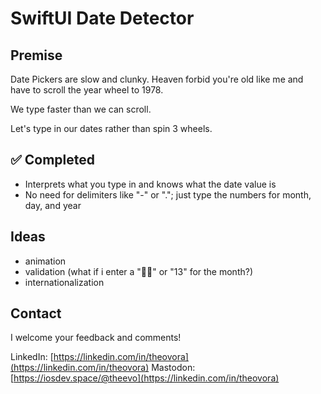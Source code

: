 #  SwiftUI Date Detector

## Premise

Date Pickers are slow and clunky. Heaven forbid you're old like me and have to scroll the year wheel to 1978.

We type faster than we can scroll.

Let's type in our dates rather than spin 3 wheels.

## ✅ Completed

- Interprets what you type in and knows what the date value is
- No need for delimiters like "-" or "."; just type the numbers for month, day, and year

## Ideas

- animation
- validation (what if i enter a "💩🚽" or "13" for the month?)
- internationalization


## Contact

I welcome your feedback and comments!

LinkedIn: [https://linkedin.com/in/theovora](https://linkedin.com/in/theovora)
Mastodon: [https://iosdev.space/@theevo](https://linkedin.com/in/theovora)

